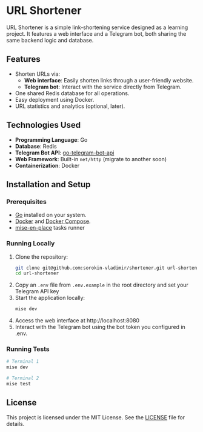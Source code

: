 # URL Shortener

URL Shortener is a simple link-shortening service designed as a learning project. It features a web interface and a Telegram bot, both sharing the same backend logic and database.

## Features
- Shorten URLs via:
  - **Web interface**: Easily shorten links through a user-friendly website.
  - **Telegram bot**: Interact with the service directly from Telegram.
- One shared Redis database for all operations.
- Easy deployment using Docker.
- URL statistics and analytics (optional, later).

## Technologies Used
- **Programming Language**: Go
- **Database**: Redis
- **Telegram Bot API**: [go-telegram-bot-api](https://github.com/go-telegram-bot-api/telegram-bot-api)
- **Web Framework**: Built-in `net/http` (migrate to another soon)
- **Containerization**: Docker

## Installation and Setup

### Prerequisites
- [Go](https://go.dev/dl/) installed on your system.
- [Docker](https://www.docker.com/) and [Docker Compose](https://docs.docker.com/compose/).
- [mise-en-place](https://mise.jdx.dev/installing-mise.html) tasks runner

### Running Locally
1.  Clone the repository:
    ```bash
    git clone git@github.com:sorokin-vladimir/shortener.git url-shortener
    cd url-shortener
    ```
2.  Copy an `.env` file from `.env.example` in the root directory and set your Telegram API key
3.	Start the application locally:
    ```bash
    mise dev
    ```
4.	Access the web interface at http://localhost:8080
5.	Interact with the Telegram bot using the bot token you configured in .env.

### Running Tests
```bash
# Terminal 1
mise dev

# Terminal 2
mise test
```

## License

This project is licensed under the MIT License. See the [LICENSE](./LICENSE) file for details.
